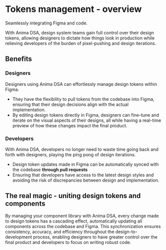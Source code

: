 # Tokens management - overview

Seamlessly integrating Figma and code.

With Anima DSA, design system teams gain full control over their design tokens, allowing designers to dictate how things look in production while relieving developers of the burden of pixel-pushing and design iterations.

## Benefits

### Designers

Designers using Anima DSA can effortlessly manage design tokens within Figma.

- They have the flexibility to pull tokens from the codebase into Figma, ensuring that their design decisions align with the actual implementation.
- By editing design tokens directly in Figma, designers can fine-tune and iterate on the visual aspects of their designs, all while having a real-time preview of how these changes impact the final product.

### Developers

With Anima DSA, developers no longer need to waste time going back and forth with designers, playing the ping pong of design iterations.

- Design token updates made in Figma can be automatically synced with the codebase **through pull requests**
- Ensuring that developers have access to the latest design styles and avoiding the risk of discrepancies between design and implementation.

## The real magic - uniting design tokens and components

By managing your component library with Anima DSA, every change made to design tokens has a cascading effect, automatically updating all components across the codebase and Figma. This synchronization ensures consistency, accuracy, and efficiency throughout the design-to-development process, enabling designers to have greater control over the final product and developers to focus on writing robust code.
